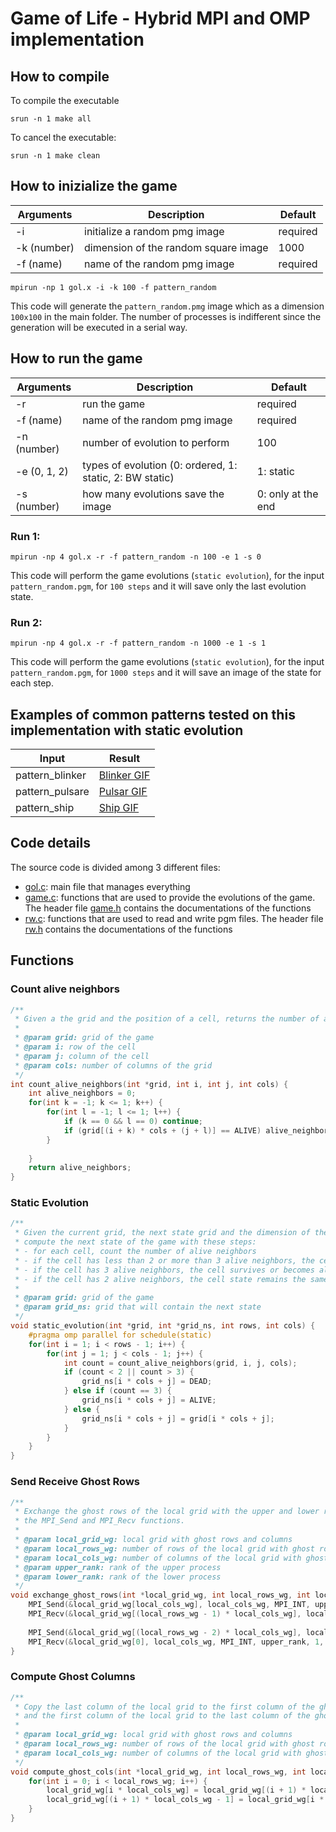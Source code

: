 # Game of Life - Hybrid MPI and OMP implementation

## How to compile
To compile the executable
```
srun -n 1 make all
```

To cancel the executable:
```
srun -n 1 make clean
```


## How to inizialize the game

| Arguments | Description | Default |
| ------- | --- | --- |
| -i | initialize a random pmg image | required|
| -k (number) | dimension of the random square image | 1000 |
| -f (name)| name of the random pmg image  |  required|

```
mpirun -np 1 gol.x -i -k 100 -f pattern_random
```

This code will generate the `pattern_random.pmg` image which as a dimension `100x100` in the main folder. The number of processes is indifferent since the generation will be executed in a serial way.

## How to run the game

| Arguments | Description | Default |
| ------- | --- | --- |
| -r | run the game | required |
| -f (name) | name of the random pmg image  |  required |
| -n (number) | number of evolution to perform  | 100 | 
| -e (0, 1, 2) | types of evolution (0: ordered, 1: static, 2: BW static) | 1: static |
| -s (number) | how many evolutions save the image | 0: only at the end |

### Run 1:
```
mpirun -np 4 gol.x -r -f pattern_random -n 100 -e 1 -s 0
```

This code will perform the game evolutions (`static evolution`), for the input `pattern_random.pgm`, for `100 steps` and it will save only the last evolution state.

### Run 2:
```
mpirun -np 4 gol.x -r -f pattern_random -n 1000 -e 1 -s 1
```

This code will perform the game evolutions (`static evolution`), for the input `pattern_random.pgm`, for `1000 steps` and it will save an image of the state for each step.


## Examples of common patterns tested on this implementation with static evolution

| Input | Result |
| ------- | --- |
| pattern_blinker | [Blinker GIF](https://imgur.com/ndWD6tX) |
| pattern_pulsare | [Pulsar GIF](https://imgur.com/9OQdXyP) |
| pattern_ship | [Ship GIF](https://imgur.com/Wq9X5O7)  |

## Code details
The source code is divided among 3 different files:
- [gol.c](https://github.com/carlodenardin/FHPC-units/blob/main/exercise1/src/gol.c): main file that manages everything
- [game.c](https://github.com/carlodenardin/FHPC-units/blob/main/exercise1/src/game.c): functions that are used to provide the evolutions of the game. The header file [game.h](https://github.com/carlodenardin/FHPC-units/blob/main/exercise1/src/game.h) contains the documentations of the functions
- [rw.c](https://github.com/carlodenardin/FHPC-units/blob/main/exercise1/src/rw.c): functions that are used to read and write pgm files. The header file [rw.h](https://github.com/carlodenardin/FHPC-units/blob/main/exercise1/src/rw.h) contains the documentations of the functions

## Functions

### Count alive neighbors
```c
/**
 * Given a the grid and the position of a cell, returns the number of alive neighbors.
 *
 * @param grid: grid of the game
 * @param i: row of the cell
 * @param j: column of the cell
 * @param cols: number of columns of the grid
 */ 
int count_alive_neighbors(int *grid, int i, int j, int cols) {
    int alive_neighbors = 0;
    for(int k = -1; k <= 1; k++) {
        for(int l = -1; l <= 1; l++) {
            if (k == 0 && l == 0) continue;
            if (grid[(i + k) * cols + (j + l)] == ALIVE) alive_neighbors++;
        }
            
    }
    return alive_neighbors;
}
```

### Static Evolution
```c
/**
 * Given the current grid, the next state grid and the dimension of the grid, 
 * compute the next state of the game with these steps:
 * - for each cell, count the number of alive neighbors
 * - if the cell has less than 2 or more than 3 alive neighbors, the cell dies
 * - if the cell has 3 alive neighbors, the cell survives or becomes alive
 * - if the cell has 2 alive neighbors, the cell state remains the same
 *
 * @param grid: grid of the game
 * @param grid_ns: grid that will contain the next state
 */ 
void static_evolution(int *grid, int *grid_ns, int rows, int cols) {
    #pragma omp parallel for schedule(static)
    for(int i = 1; i < rows - 1; i++) {
        for(int j = 1; j < cols - 1; j++) {
            int count = count_alive_neighbors(grid, i, j, cols);
            if (count < 2 || count > 3) {
                grid_ns[i * cols + j] = DEAD;
            } else if (count == 3) {
                grid_ns[i * cols + j] = ALIVE;
            } else {
                grid_ns[i * cols + j] = grid[i * cols + j];
            }
        }
    }
}
```

### Send Receive Ghost Rows
```c
/**
 * Exchange the ghost rows of the local grid with the upper and lower ranks using
 * the MPI_Send and MPI_Recv functions.
 *
 * @param local_grid_wg: local grid with ghost rows and columns
 * @param local_rows_wg: number of rows of the local grid with ghost rows
 * @param local_cols_wg: number of columns of the local grid with ghost rows
 * @param upper_rank: rank of the upper process
 * @param lower_rank: rank of the lower process
 */
void exchange_ghost_rows(int *local_grid_wg, int local_rows_wg, int local_cols_wg, int upper_rank, int lower_rank) {
    MPI_Send(&local_grid_wg[local_cols_wg], local_cols_wg, MPI_INT, upper_rank, 0, MPI_COMM_WORLD);
    MPI_Recv(&local_grid_wg[(local_rows_wg - 1) * local_cols_wg], local_cols_wg, MPI_INT, lower_rank, 0, MPI_COMM_WORLD, MPI_STATUS_IGNORE);
    
    MPI_Send(&local_grid_wg[(local_rows_wg - 2) * local_cols_wg], local_cols_wg, MPI_INT, lower_rank, 1, MPI_COMM_WORLD);
    MPI_Recv(&local_grid_wg[0], local_cols_wg, MPI_INT, upper_rank, 1, MPI_COMM_WORLD, MPI_STATUS_IGNORE);
}
```

### Compute Ghost Columns
```c
/**
 * Copy the last column of the local grid to the first column of the ghost columns
 * and the first column of the local grid to the last column of the ghost columns.
 * 
 * @param local_grid_wg: local grid with ghost rows and columns
 * @param local_rows_wg: number of rows of the local grid with ghost rows
 * @param local_cols_wg: number of columns of the local grid with ghost rows
 */
void compute_ghost_cols(int *local_grid_wg, int local_rows_wg, int local_cols_wg) {
    for(int i = 0; i < local_rows_wg; i++) {
        local_grid_wg[i * local_cols_wg] = local_grid_wg[(i + 1) * local_cols_wg - 2];
        local_grid_wg[(i + 1) * local_cols_wg - 1] = local_grid_wg[i * local_cols_wg + 1];
    }
}
```